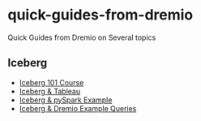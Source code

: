 # quick-guides-from-dremio
Quick Guides from Dremio on Several topics


## Iceberg
- [Iceberg 101 Course](https://www.dremio.com/subsurface/apache-iceberg-101-your-guide-to-learning-apache-iceberg-concepts-and-practices/)
- [Iceberg & Tableau](./icebergtableau.md)
- [Iceberg & pySpark Example](./icebergpyspark.md)
- [Iceberg & Dremio Example Queries](./icebergdremio.md)
